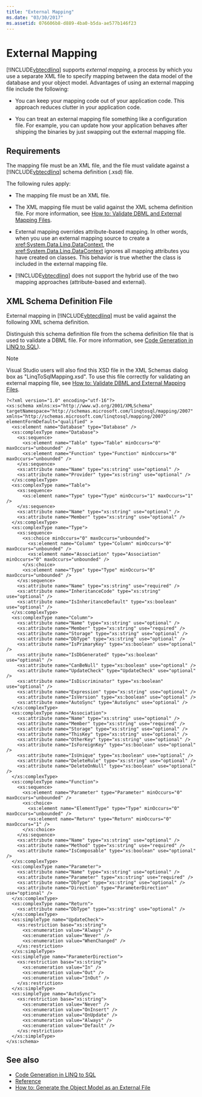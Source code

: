 ```yaml
---
title: "External Mapping"
ms.date: "03/30/2017"
ms.assetid: 076606b8-d889-4ba0-b5da-ae577b146f23
---
```

# External Mapping
[!INCLUDE[vbtecdlinq](../../../../../../includes/vbtecdlinq-md.md)] supports *external mapping*, a process by which you use a separate XML file to specify mapping between the data model of the database and your object model. Advantages of using an external mapping file include the following:  
  
- You can keep your mapping code out of your application code. This approach reduces clutter in your application code.  
  
- You can treat an external mapping file something like a configuration file. For example, you can update how your application behaves after shipping the binaries by just swapping out the external mapping file.  
  
## Requirements  
 The mapping file must be an XML file, and the file must validate against a [!INCLUDE[vbtecdlinq](../../../../../../includes/vbtecdlinq-md.md)] schema definition (.xsd) file.  
  
 The following rules apply:  
  
- The mapping file must be an XML file.  
  
- The XML mapping file must be valid against the XML schema definition file. For more information, see [How to: Validate DBML and External Mapping Files](how-to-validate-dbml-and-external-mapping-files.md).  
  
- External mapping overrides attribute-based mapping. In other words, when you use an external mapping source to create a <xref:System.Data.Linq.DataContext>, the <xref:System.Data.Linq.DataContext> ignores all mapping attributes you have created on classes. This behavior is true whether the class is included in the external mapping file.  
  
- [!INCLUDE[vbtecdlinq](../../../../../../includes/vbtecdlinq-md.md)] does not support the hybrid use of the two mapping approaches (attribute-based and external).  
  
## XML Schema Definition File  
 External mapping in [!INCLUDE[vbtecdlinq](../../../../../../includes/vbtecdlinq-md.md)] must be valid against the following XML schema definition.  
  
 Distinguish this schema definition file from the schema definition file that is used to validate a DBML file. For more information, see [Code Generation in LINQ to SQL](code-generation-in-linq-to-sql.md)).  
  
> [!NOTE]
> Visual Studio users will also find this XSD file in the XML Schemas dialog box as "LinqToSqlMapping.xsd". To use this file correctly for validating an external mapping file, see [How to: Validate DBML and External Mapping Files](how-to-validate-dbml-and-external-mapping-files.md).  
  
```  
?<?xml version="1.0" encoding="utf-16"?>  
<xs:schema xmlns:xs="http://www.w3.org/2001/XMLSchema" targetNamespace="http://schemas.microsoft.com/linqtosql/mapping/2007" xmlns="http://schemas.microsoft.com/linqtosql/mapping/2007"  
elementFormDefault="qualified" >  
  <xs:element name="Database" type="Database" />  
  <xs:complexType name="Database">  
    <xs:sequence>  
      <xs:element name="Table" type="Table" minOccurs="0" maxOccurs="unbounded" />  
      <xs:element name="Function" type="Function" minOccurs="0" maxOccurs="unbounded" />  
    </xs:sequence>  
    <xs:attribute name="Name" type="xs:string" use="optional" />  
    <xs:attribute name="Provider" type="xs:string" use="optional" />  
  </xs:complexType>  
  <xs:complexType name="Table">  
    <xs:sequence>  
      <xs:element name="Type" type="Type" minOccurs="1" maxOccurs="1" />  
    </xs:sequence>  
    <xs:attribute name="Name" type="xs:string" use="optional" />  
    <xs:attribute name="Member" type="xs:string" use="optional" />  
  </xs:complexType>  
  <xs:complexType name="Type">  
    <xs:sequence>  
      <xs:choice minOccurs="0" maxOccurs="unbounded">  
        <xs:element name="Column" type="Column" minOccurs="0" maxOccurs="unbounded" />  
        <xs:element name="Association" type="Association" minOccurs="0" maxOccurs="unbounded" />  
      </xs:choice>  
      <xs:element name="Type" type="Type" minOccurs="0" maxOccurs="unbounded" />  
    </xs:sequence>  
    <xs:attribute name="Name" type="xs:string" use="required" />  
    <xs:attribute name="InheritanceCode" type="xs:string" use="optional" />  
    <xs:attribute name="IsInheritanceDefault" type="xs:boolean" use="optional" />  
  </xs:complexType>  
  <xs:complexType name="Column">  
    <xs:attribute name="Name" type="xs:string" use="optional" />  
    <xs:attribute name="Member" type="xs:string" use="required" />  
    <xs:attribute name="Storage" type="xs:string" use="optional" />  
    <xs:attribute name="DbType" type="xs:string" use="optional" />  
    <xs:attribute name="IsPrimaryKey" type="xs:boolean" use="optional" />  
    <xs:attribute name="IsDbGenerated" type="xs:boolean" use="optional" />  
    <xs:attribute name="CanBeNull" type="xs:boolean" use="optional" />  
    <xs:attribute name="UpdateCheck" type="UpdateCheck" use="optional" />  
    <xs:attribute name="IsDiscriminator" type="xs:boolean" use="optional" />  
    <xs:attribute name="Expression" type="xs:string" use="optional" />  
    <xs:attribute name="IsVersion" type="xs:boolean" use="optional" />  
    <xs:attribute name="AutoSync" type="AutoSync" use="optional" />  
  </xs:complexType>  
  <xs:complexType name="Association">  
    <xs:attribute name="Name" type="xs:string" use="optional" />  
    <xs:attribute name="Member" type="xs:string" use="required" />  
    <xs:attribute name="Storage" type="xs:string" use="optional" />  
    <xs:attribute name="ThisKey" type="xs:string" use="optional" />  
    <xs:attribute name="OtherKey" type="xs:string" use="optional" />  
    <xs:attribute name="IsForeignKey" type="xs:boolean" use="optional" />  
    <xs:attribute name="IsUnique" type="xs:boolean" use="optional" />  
    <xs:attribute name="DeleteRule" type="xs:string" use="optional" />  
    <xs:attribute name="DeleteOnNull" type="xs:boolean" use="optional" />  
  </xs:complexType>  
  <xs:complexType name="Function">  
    <xs:sequence>  
      <xs:element name="Parameter" type="Parameter" minOccurs="0" maxOccurs="unbounded" />  
      <xs:choice>  
        <xs:element name="ElementType" type="Type" minOccurs="0" maxOccurs="unbounded" />  
        <xs:element name="Return" type="Return" minOccurs="0" maxOccurs="1" />  
      </xs:choice>  
    </xs:sequence>  
    <xs:attribute name="Name" type="xs:string" use="optional" />  
    <xs:attribute name="Method" type="xs:string" use="required" />  
    <xs:attribute name="IsComposable" type="xs:boolean" use="optional" />  
  </xs:complexType>  
  <xs:complexType name="Parameter">  
    <xs:attribute name="Name" type="xs:string" use="optional" />  
    <xs:attribute name="Parameter" type="xs:string" use="required" />  
    <xs:attribute name="DbType" type="xs:string" use="optional" />  
    <xs:attribute name="Direction" type="ParameterDirection" use="optional" />  
  </xs:complexType>  
  <xs:complexType name="Return">  
    <xs:attribute name="DbType" type="xs:string" use="optional" />  
  </xs:complexType>  
  <xs:simpleType name="UpdateCheck">  
    <xs:restriction base="xs:string">  
      <xs:enumeration value="Always" />  
      <xs:enumeration value="Never" />  
      <xs:enumeration value="WhenChanged" />  
    </xs:restriction>  
  </xs:simpleType>  
  <xs:simpleType name="ParameterDirection">  
    <xs:restriction base="xs:string">  
      <xs:enumeration value="In" />  
      <xs:enumeration value="Out" />  
      <xs:enumeration value="InOut" />  
    </xs:restriction>  
  </xs:simpleType>  
  <xs:simpleType name="AutoSync">  
    <xs:restriction base="xs:string">  
      <xs:enumeration value="Never" />  
      <xs:enumeration value="OnInsert" />  
      <xs:enumeration value="OnUpdate" />  
      <xs:enumeration value="Always" />  
      <xs:enumeration value="Default" />  
    </xs:restriction>  
  </xs:simpleType>  
</xs:schema>  
```  
  
## See also

- [Code Generation in LINQ to SQL](code-generation-in-linq-to-sql.md)
- [Reference](reference.md)
- [How to: Generate the Object Model as an External File](how-to-generate-the-object-model-as-an-external-file.md)
